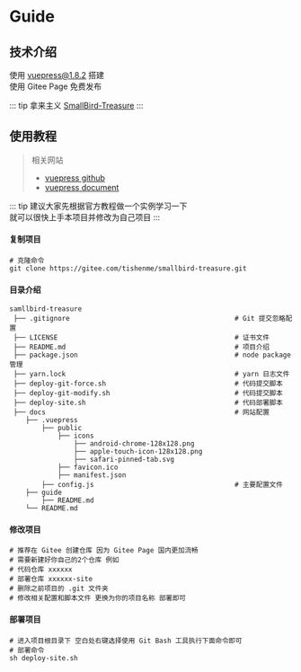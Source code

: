 # Guide

## 技术介绍

使用 vuepress@1.8.2 搭建  
使用 Gitee Page 免费发布

::: tip
拿来主义 [SmallBird-Treasure](https://gitee.com/tishenme/smallbird-treasure)
:::

## 使用教程

> 相关网站
> * [vuepress github](https://github.com/vuejs/vuepress)
> * [vuepress document](https://vuepress.vuejs.org/zh/)

::: tip
建议大家先根据官方教程做一个实例学习一下  
就可以很快上手本项目并修改为自己项目
:::

#### 复制项目

```
# 克隆命令
git clone https://gitee.com/tishenme/smallbird-treasure.git
```

#### 目录介绍

```
samllbird-treasure
 ├── .gitignore                                         # Git 提交忽略配置
 ├── LICENSE                                            # 证书文件
 ├── README.md                                          # 项目介绍
 ├── package.json                                       # node package 管理
 ├── yarn.lock                                          # yarn 日志文件
 ├── deploy-git-force.sh                                # 代码提交脚本
 ├── deploy-git-modify.sh                               # 代码提交脚本
 ├── deploy-site.sh                                     # 代码部署脚本
 ├── docs                                               # 网站配置
    ├── .vuepress
        ├── public
            ├── icons
                ├── android-chrome-128x128.png
                ├── apple-touch-icon-128x128.png
                ├── safari-pinned-tab.svg
            ├── favicon.ico
            ├── manifest.json
        ├── config.js                                   # 主要配置文件
    ├── guide
        ├── README.md
    └── README.md
```

#### 修改项目

 ```
# 推荐在 Gitee 创建仓库 因为 Gitee Page 国内更加流畅
# 需要新建好你自己的2个仓库 例如 
# 代码仓库 xxxxxx 
# 部署仓库 xxxxxx-site
# 删除之前项目的 .git 文件夹
# 修改相关配置和脚本文件 更换为你的项目名称 部署即可
```

#### 部署项目

```
# 进入项目根目录下 空白处右键选择使用 Git Bash 工具执行下面命令即可
# 部署命令 
sh deploy-site.sh
```